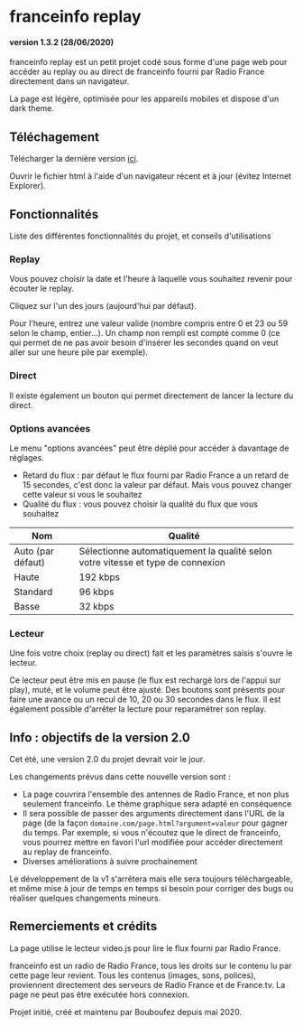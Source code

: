 # franceinfo replay
#### version 1.3.2 (28/06/2020)
franceinfo replay est un petit projet codé sous forme d'une page web pour accéder au replay ou au direct de franceinfo fourni par Radio France directement dans un navigateur.

La page est légère, optimisée pour les appareils mobiles et dispose d'un dark theme.

## Téléchagement

Télécharger la dernière version [ici](https://github.com/Bouboufez/franceinfo-replay/releases).

Ouvrir le fichier html à l'aide d'un navigateur récent et à jour (évitez Internet Explorer).

## Fonctionnalités

Liste des différentes fonctionnalités du projet, et conseils d'utilisations

### Replay

Vous pouvez choisir la date et l'heure à laquelle vous souhaitez revenir pour écouter le replay.

Cliquez sur l'un des jours (aujourd'hui par défaut).

Pour l'heure, entrez une valeur valide (nombre compris entre 0 et 23 ou 59 selon le champ, entier...). Un champ non rempli est compté comme 0 (ce qui permet de ne pas avoir besoin d'insérer les secondes quand on veut aller sur une heure pile par exemple).

### Direct
Il existe également un bouton qui permet directement de lancer la lecture du direct.

### Options avancées
Le menu "options avancées" peut être déplié pour accéder à davantage de réglages.
* Retard du flux : par défaut le flux fourni par Radio France a un retard de 15 secondes, c'est donc la valeur par défaut. Mais vous pouvez changer cette valeur si vous le souhaitez
* Qualité du flux : vous pouvez choisir la qualité du flux que vous souhaitez

Nom | Qualité
------------ | -------------
Auto (par défaut) | Sélectionne automatiquement la qualité selon votre vitesse et type de connexion
Haute | 192 kbps
Standard | 96 kbps
Basse | 32 kbps

### Lecteur
Une fois votre choix (replay ou direct) fait et les paramètres saisis s'ouvre le lecteur.

Ce lecteur peut être mis en pause (le flux est rechargé lors de l'appui sur play), muté, et le volume peut être ajusté.
Des boutons sont présents pour faire une avance ou un recul de 10, 20 ou 30 secondes dans le flux.
Il est également possible d'arrêter la lecture pour reparamétrer son replay.

## Info : objectifs de la version 2.0
Cet été, une version 2.0 du projet devrait voir le jour.

Les changements prévus dans cette nouvelle version sont :
* La page couvrira l'ensemble des antennes de Radio France, et non plus seulement franceinfo. Le thème graphique sera adapté en conséquence
* Il sera possible de passer des arguments directement dans l'URL de la page (de la façon `domaine.com/page.html?argument=valeur` pour gagner du temps. Par exemple, si vous n'écoutez que le direct de franceinfo, vous pourrez mettre en favori l'url modifiée pour accéder directement au replay de franceinfo.
* Diverses améliorations à suivre prochainement

Le développement de la v1 s'arrêtera mais elle sera toujours téléchargeable, et même mise à jour de temps en temps si besoin pour corriger des bugs ou réaliser quelques changements mineurs.

## Remerciements et crédits
La page utilise le lecteur video.js pour lire le flux fourni par Radio France.

franceinfo est un radio de Radio France, tous les droits sur le contenu lu par cette page leur revient. Tous les contenus (images, sons, polices), proviennent directement des serveurs de Radio France et de France.tv. La page ne peut pas être exécutée hors connexion.

Projet initié, créé et maintenu par Bouboufez depuis mai 2020.
